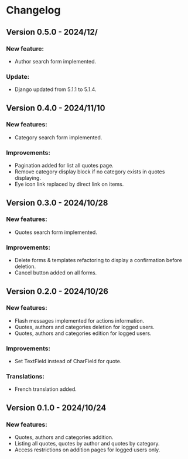 # Changelog
## Version 0.5.0 - 2024/12/
### New feature:
- Author search form implemented.
### Update:
- Django updated from 5.1.1 to 5.1.4.

## Version 0.4.0 - 2024/11/10
### New features:
- Category search form implemented.
### Improvements:
- Pagination added for list all quotes page.
- Remove category display block if no category exists in quotes displaying.
- Eye icon link replaced by direct link on items.

## Version 0.3.0 - 2024/10/28
### New features:
- Quotes search form implemented.
### Improvements:
- Delete forms & templates refactoring to display a confirmation before deletion.
- Cancel button added on all forms.

## Version 0.2.0 - 2024/10/26
### New features:
- Flash messages implemented for actions information. 
- Quotes, authors and categories deletion for logged users.
- Quotes, authors and categories edition for logged users.
### Improvements:
- Set TextField instead of CharField for quote.
### Translations:
- French translation added.

## Version 0.1.0 - 2024/10/24
### New features:
- Quotes, authors and categories addition.
- Listing all quotes, quotes by author and quotes by category.
- Access restrictions on addition pages for logged users only.